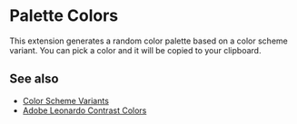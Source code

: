 # Palette Colors

This extension generates a random color palette based on a color scheme variant. You can pick a color and it will be copied to your clipboard.

## See also

- [Color Scheme Variants](https://www.npmjs.com/package/color-scheme#schemes)
- [Adobe Leonardo Contrast Colors](https://github.com/adobe/leonardo/tree/main/packages/contrast-colors/)

